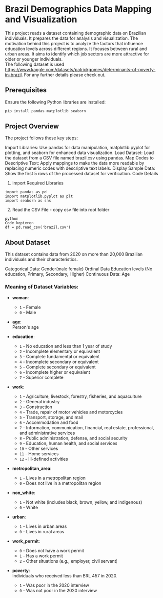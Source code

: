 # Brazil Demographics Data Mapping and Visualization

This project reads a dataset containing demographic data on Brazilian individuals. It prepares the data for analysis and visualization. The motivation behind this project is to analyze the factors that influence education levels across different regions. It focuses between rural and urban areas. It aims to identify which job sectors are more attractive for older or younger individuals. <br> 
The following dataset is used https://www.kaggle.com/datasets/patrickgomes/determinants-of-poverty-in-brazil. For any further details please check out.
## Prerequisites

Ensure the following Python libraries are installed:

```bash
pip install pandas matplotlib seaborn
```

## Project Overview
The project follows these key steps:

Import Libraries: Use pandas for data manipulation, matplotlib.pyplot for plotting, and seaborn for enhanced data visualization.
Load Dataset: Load the dataset from a CSV file named brazil.csv using pandas.
Map Codes to Descriptive Text: Apply mappings to make the data more readable by replacing numeric codes with descriptive text labels.
Display Sample Data: Show the first 5 rows of the processed dataset for verification.
Code Details
1. Import Required Libraries
```
import pandas as pd
import matplotlib.pyplot as plt
import seaborn as sns
```
2. Read the CSV File - copy csv file into root folder 
```
python
Code kopieren
df = pd.read_csv('brazil.csv')
```



## About Dataset
This dataset contains data from 2020 on more than 20,000 Brazilian individuals and their characteristics.

Categorical Data: Gender(male female)
Ordinal Data Education levels (No education, Primary, Secondary, Higher)
Continuous Data: Age

### Meaning of Dataset Variables:

- **woman**:  
  - `1` - Female  
  - `0` - Male  

- **age**:  
  Person's age  

- **education**:  
  - `1` - No education and less than 1 year of study  
  - `2` - Incomplete elementary or equivalent  
  - `3` - Complete fundamental or equivalent  
  - `4` - Incomplete secondary or equivalent  
  - `5` - Complete secondary or equivalent  
  - `6` - Incomplete higher or equivalent  
  - `7` - Superior complete  

- **work**:  
  - `1` - Agriculture, livestock, forestry, fisheries, and aquaculture  
  - `2` - General industry  
  - `3` - Construction  
  - `4` - Trade, repair of motor vehicles and motorcycles  
  - `5` - Transport, storage, and mail  
  - `6` - Accommodation and food  
  - `7` - Information, communication, financial, real estate, professional, and administrative services  
  - `8` - Public administration, defense, and social security  
  - `9` - Education, human health, and social services  
  - `10` - Other services  
  - `11` - Home services  
  - `12` - Ill-defined activities  

- **metropolitan_area**:  
  - `1` - Lives in a metropolitan region  
  - `0` - Does not live in a metropolitan region  

- **non_white**:  
  - `1` - Not white (includes black, brown, yellow, and indigenous)  
  - `0` - White  

- **urban**:  
  - `1` - Lives in urban areas  
  - `0` - Lives in rural areas  

- **work_permit**:  
  - `0` - Does not have a work permit  
  - `1` - Has a work permit  
  - `2` - Other situations (e.g., employer, civil servant)  

- **poverty**:  
  Individuals who received less than BRL 457 in 2020.  
  - `1` - Was poor in the 2020 interview  
  - `0` - Was not poor in the 2020 interview  







